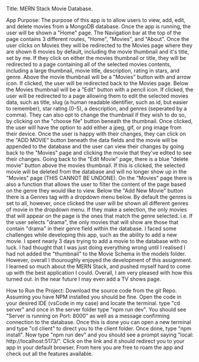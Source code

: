 Title:
MERN Stack Movie Database.

App Purpose:
The purpose of this app is to allow users to view, add, edit, and delete movies from a
MongoDB database. Once the app is running, the user will be shown a "Home" page. The Navigation bar
at the top of the page contains 3 different routes, "Home", "Movies", and "About". Once the user 
clicks on Movies they will be redirected to the Movies page where they are shown 6 movies by default, 
including the movie thumbnail and it's title, set by me. If they click on either the movies thumbnail
or title, they will be redirected to a page containing all of the selected movies contents, including
a large thumbnail, movie title, description, rating in stars, and genre. Above the movie thumbnail will
be a "Movies" button with and arrow icon. If clicked, the user will be redirected back to the Movies page.
Below the Movies thumbnail will be a "Edit" button with a pencil icon. If clicked, the user will be redirected
to a page allowing them to edit the selected movies data, such as title, slug (a human readable identifier, such as
id, but easier to remember), star rating (0-5), a description, and genres (seperated by a comma). They can also
opt to change the thumbnail if they wish to do so, by clicking on the "choose file" button beneath the thumbnail.
Once clicked, the user will have the option to add either a jpeg, gif, or png image from their device. Once the 
user is happy with their changes, they can click on the "ADD MOVIE" button beneath the data fields and the movie
will be appended to the database and the user can view their changes by going back to the "Movies" page and clicking
the movie that they've edited to see their changes. Going back to the "Edit Movie" page, there is a blue 
"delete movie" button above the movies thumbnail. If this is clicked, the selected movie will be deleted from 
the database and will no longer show up in the "Movies" page (THIS CANNOT BE UNDONE). On the "Movies" page there is
also a function that allows the user to filter the content of the page based on the genre they would like to view.
Below the "Add New Movie" button there is a Genres tag with a dropdown menu below. By default the genres is set to all,
however, once clicked the user will be shown all different genres of movie in the dropdown menu. If they make a 
selection, the only movies that will appear on the page is the ones that match the genre selected. i.e. If the user
selects "drama", the only movies that will show are those that contain "drama" in their genre field within the
database. I faced some challenges while developing this app, such as the ability to add a new movie. I spent nearly 
3 days trying to add a movie to the database with no luck. I had thought that I was just doing everything wrong until
I realised I had not added the "thumbnail" to the Movie Schema in the models folder. However, overall I thouroughly enjoyed
the development of this assignment. I learned so much about the MERN Stack, and pushed myself hard to come up with the
best application I could. Overall, I am very pleased with how this turned out. In the near future I may even add a TV shows
page.

How to Run the Project:
Download the source code from the git Repo. Assuming you have NPM installed you should be fine. Open the code in your
desired IDE (vsCode in my case) and locate the terminal. type "cd server" and once in the server folder type "npm run dev".
You should see "Server is running on Port: 8000" as well as a message confirming connection to the database. Once this is done you can open a new terminal and type "cd client" to direct you to the client folder. Once done, type "npm install". Now type "npm run dev" and you should see a prompt saying "local: http://localhost:5173/". Click on the link and it should redirect you to your app in your default browser. From here you are free to roam the app and check out all the features available.
